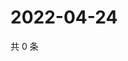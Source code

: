 # 2022-04-24

共 0 条

<!-- BEGIN WEIBO -->
<!-- 最后更新时间 Sun Apr 24 2022 15:15:32 GMT+0800 (China Standard Time) -->

<!-- END WEIBO -->
